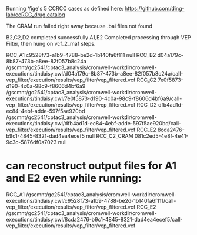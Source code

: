 Running Yige's 5 CCRCC cases as defined here: https://github.com/ding-lab/ccRCC_drug.catalog

The CRAM run failed right away because .bai files not found

B2,C2,D2 completed successfully
A1,E2 Completed processing through VEP Filter, then hung on vcf_2_maf steps.

RCC_A1  c9528f73-a1b9-4788-be2d-1b140fa6f111    null
RCC_B2  d04a179c-8b87-473b-a8ee-82f057b8c24a    /gscmnt/gc2541/cptac3_analysis/cromwell-workdir/cromwell-executions/tindaisy.cwl/d04a179c-8b87-473b-a8ee-82f057b8c24a/call-vep_filter/execution/results/vep_filter/vep_filtered.vcf
RCC_C2  7e0f5873-d190-4c0a-98c9-f8606d4bf6a9    /gscmnt/gc2541/cptac3_analysis/cromwell-workdir/cromwell-executions/tindaisy.cwl/7e0f5873-d190-4c0a-98c9-f8606d4bf6a9/call-vep_filter/execution/results/vep_filter/vep_filtered.vcf
RCC_D2  dfb4ad1d-ec84-4ebf-adde-597f5ae920bd    /gscmnt/gc2541/cptac3_analysis/cromwell-workdir/cromwell-executions/tindaisy.cwl/dfb4ad1d-ec84-4ebf-adde-597f5ae920bd/call-vep_filter/execution/results/vep_filter/vep_filtered.vcf
RCC_E2  8cda2476-b9c1-4845-8321-dad4ea4ecef5    null
RCC_C2_CRAM 081c2ed5-4e8f-4e41-9c3c-5876df0a7023    null

# can reconstruct output files for A1 and E2 even while running:
RCC_A1 /gscmnt/gc2541/cptac3_analysis/cromwell-workdir/cromwell-executions/tindaisy.cwl/c9528f73-a1b9-4788-be2d-1b140fa6f111/call-vep_filter/execution/results/vep_filter/vep_filtered.vcf
RCC_E2 /gscmnt/gc2541/cptac3_analysis/cromwell-workdir/cromwell-executions/tindaisy.cwl/8cda2476-b9c1-4845-8321-dad4ea4ecef5/call-vep_filter/execution/results/vep_filter/vep_filtered.vcf

